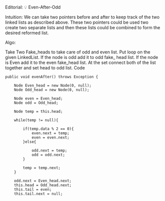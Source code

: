 Editorial: 💡 Even-After-Odd

Intuition:
We can take two pointers before and after to keep track of the two linked lists as described above. These two pointers could be used two create two separate lists and then these lists could be combined to form the desired reformed list.

Algo:

Take Two Fake_heads to take care of odd and even list.
Put loop on the given LinkedList.
If the node is odd add it to odd fake_ head list.
If the node is Even add it to the even fake_head list.
At the set connect both of the list together and set head to odd list.
Code

    public void evenAfter() throws Exception {

        Node Even_head = new Node(0, null);
        Node Odd_head = new Node(0, null);

        Node even = Even_head;
        Node odd = Odd_head;

        Node temp = this.head;

        while(temp != null){

            if(temp.data % 2 == 0){
                even.next = temp;
                even = even.next;
            }else{

                odd.next = temp;
                odd = odd.next;
            }

            temp = temp.next;
        }

        odd.next = Even_head.next;
        this.head = Odd_head.next;
        this.tail = even;
        this.tail.next = null;
